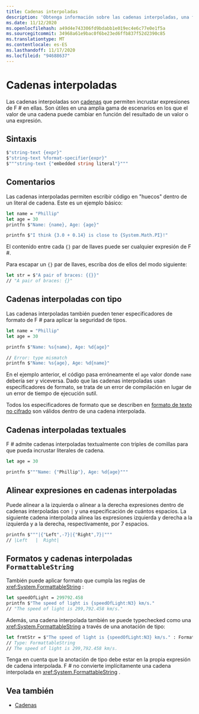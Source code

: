 ```yaml
---
title: Cadenas interpoladas
description: 'Obtenga información sobre las cadenas interpoladas, una forma especial de cadena que permite incrustar expresiones de F # directamente dentro de ellas.'
ms.date: 11/12/2020
ms.openlocfilehash: a49d4e743306fd9bdabb1e019ec4e6c77e0e1f5a
ms.sourcegitcommit: 34968a61e9bac0f6be23ed6ffb837f52d2390c85
ms.translationtype: MT
ms.contentlocale: es-ES
ms.lasthandoff: 11/17/2020
ms.locfileid: "94688637"
---
```

# <a name="interpolated-strings"></a>Cadenas interpoladas

Las cadenas interpoladas son [cadenas](strings.md) que permiten incrustar expresiones de F # en ellas. Son útiles en una amplia gama de escenarios en los que el valor de una cadena puede cambiar en función del resultado de un valor o una expresión.

## <a name="syntax"></a>Sintaxis

```fsharp
$"string-text {expr}"
$"string-text %format-specifier{expr}"
$"""string-text {"embedded string literal"}"""
```

## <a name="remarks"></a>Comentarios

Las cadenas interpoladas permiten escribir código en "huecos" dentro de un literal de cadena. Este es un ejemplo básico:

```fsharp
let name = "Phillip"
let age = 30
printfn $"Name: {name}, Age: {age}"

printfn $"I think {3.0 + 0.14} is close to {System.Math.PI}!"
```

El contenido entre cada `{}` par de llaves puede ser cualquier expresión de F #.

Para escapar un `{}` par de llaves, escriba dos de ellos del modo siguiente:

```fsharp
let str = $"A pair of braces: {{}}"
// "A pair of braces: {}"
```

## <a name="typed-interpolated-strings"></a>Cadenas interpoladas con tipo

Las cadenas interpoladas también pueden tener especificadores de formato de F # para aplicar la seguridad de tipos.

```fsharp
let name = "Phillip"
let age = 30

printfn $"Name: %s{name}, Age: %d{age}"

// Error: type mismatch
printfn $"Name: %s{age}, Age: %d{name}"
```

En el ejemplo anterior, el código pasa erróneamente el `age` valor donde `name` debería ser y viceversa. Dado que las cadenas interpoladas usan especificadores de formato, se trata de un error de compilación en lugar de un error de tiempo de ejecución sutil.

Todos los especificadores de formato que se describen en [formato de texto no cifrado](plaintext-formatting.md) son válidos dentro de una cadena interpolada.

## <a name="verbatim-interpolated-strings"></a>Cadenas interpoladas textuales

F # admite cadenas interpoladas textualmente con triples de comillas para que pueda incrustar literales de cadena.

```fsharp
let age = 30

printfn $"""Name: {"Phillip"}, Age: %d{age}"""
```

## <a name="aligning-expressions-in-interpolated-strings"></a>Alinear expresiones en cadenas interpoladas

Puede alinear a la izquierda o alinear a la derecha expresiones dentro de cadenas interpoladas con `|` y una especificación de cuántos espacios. La siguiente cadena interpolada alinea las expresiones izquierda y derecha a la izquierda y a la derecha, respectivamente, por 7 espacios.

```fsharp
printfn $"""|{"Left",-7}|{"Right",7}|"""
// |Left   |  Right|
```

## <a name="interpolated-strings-and-formattablestring-formatting"></a>Formatos y cadenas interpoladas `FormattableString`

También puede aplicar formato que cumpla las reglas de <xref:System.FormattableString> :

```fsharp
let speedOfLight = 299792.458
printfn $"The speed of light is {speedOfLight:N3} km/s."
// "The speed of light is 299,792.458 km/s."
```

Además, una cadena interpolada también se puede typechecked como una <xref:System.FormattableString> a través de una anotación de tipo:

```fsharp
let frmtStr = $"The speed of light is {speedOfLight:N3} km/s." : FormattableString
// Type: FormattableString
// The speed of light is 299,792.458 km/s.
```

Tenga en cuenta que la anotación de tipo debe estar en la propia expresión de cadena interpolada. F # no convierte implícitamente una cadena interpolada en <xref:System.FormattableString> .

## <a name="see-also"></a>Vea también

* [Cadenas](strings.md)
